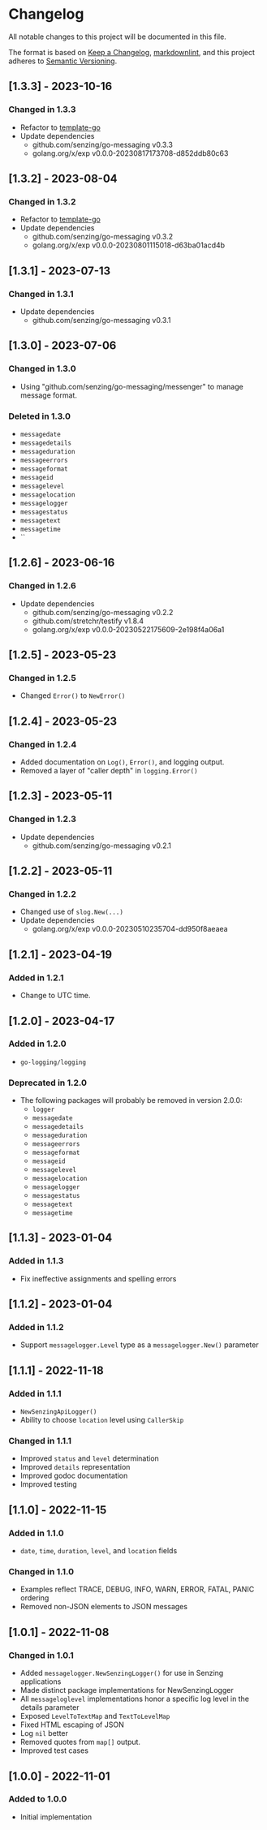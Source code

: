 # Changelog

All notable changes to this project will be documented in this file.

The format is based on [Keep a Changelog](https://keepachangelog.com/en/1.0.0/),
[markdownlint](https://dlaa.me/markdownlint/),
and this project adheres to [Semantic Versioning](https://semver.org/spec/v2.0.0.html).

## [1.3.3] - 2023-10-16

### Changed in 1.3.3

- Refactor to [template-go](https://github.com/Senzing/template-go)
- Update dependencies
  - github.com/senzing/go-messaging v0.3.3
  - golang.org/x/exp v0.0.0-20230817173708-d852ddb80c63

## [1.3.2] - 2023-08-04

### Changed in 1.3.2

- Refactor to [template-go](https://github.com/Senzing/template-go)
- Update dependencies
  - github.com/senzing/go-messaging v0.3.2
  - golang.org/x/exp v0.0.0-20230801115018-d63ba01acd4b

## [1.3.1] - 2023-07-13

### Changed in 1.3.1

- Update dependencies
  - github.com/senzing/go-messaging v0.3.1

## [1.3.0] - 2023-07-06

### Changed in 1.3.0

- Using "github.com/senzing/go-messaging/messenger" to manage message format.

### Deleted in 1.3.0

- `messagedate`
- `messagedetails`
- `messageduration`
- `messageerrors`
- `messageformat`
- `messageid`
- `messagelevel`
- `messagelocation`
- `messagelogger`
- `messagestatus`
- `messagetext`
- `messagetime`
- ``

## [1.2.6] - 2023-06-16

### Changed in 1.2.6

- Update dependencies
  - github.com/senzing/go-messaging v0.2.2
  - github.com/stretchr/testify v1.8.4
  - golang.org/x/exp v0.0.0-20230522175609-2e198f4a06a1

## [1.2.5] - 2023-05-23

### Changed in 1.2.5

- Changed `Error()` to `NewError()`

## [1.2.4] - 2023-05-23

### Changed in 1.2.4

- Added documentation on `Log()`, `Error()`, and logging output.
- Removed a layer of "caller depth" in `logging.Error()`

## [1.2.3] - 2023-05-11

### Changed in 1.2.3

- Update dependencies
  - github.com/senzing/go-messaging v0.2.1

## [1.2.2] - 2023-05-11

### Changed in 1.2.2

- Changed use of `slog.New(...)`
- Update dependencies
  - golang.org/x/exp v0.0.0-20230510235704-dd950f8aeaea

## [1.2.1] - 2023-04-19

### Added in 1.2.1

- Change to UTC time.

## [1.2.0] - 2023-04-17

### Added in 1.2.0

- `go-logging/logging`

### Deprecated in 1.2.0

- The following packages will probably be removed in version 2.0.0:
  - `logger`
  - `messagedate`
  - `messagedetails`
  - `messageduration`
  - `messageerrors`
  - `messageformat`
  - `messageid`
  - `messagelevel`
  - `messagelocation`
  - `messagelogger`
  - `messagestatus`
  - `messagetext`
  - `messagetime`

## [1.1.3] - 2023-01-04

### Added in 1.1.3

- Fix ineffective assignments and spelling errors

## [1.1.2] - 2023-01-04

### Added in 1.1.2

- Support `messagelogger.Level` type as a  `messagelogger.New()` parameter

## [1.1.1] - 2022-11-18

### Added in 1.1.1

- `NewSenzingApiLogger()`
- Ability to choose `location` level using `CallerSkip`

### Changed in 1.1.1

- Improved `status` and `level` determination
- Improved `details` representation
- Improved godoc documentation
- Improved testing

## [1.1.0] - 2022-11-15

### Added in 1.1.0

- `date`, `time`, `duration`, `level`, and `location` fields

### Changed in 1.1.0

- Examples reflect TRACE, DEBUG, INFO, WARN, ERROR, FATAL, PANIC ordering
- Removed non-JSON elements to JSON messages

## [1.0.1] - 2022-11-08

### Changed in 1.0.1

- Added `messagelogger.NewSenzingLogger()` for use in Senzing applications
- Made distinct package implementations for NewSenzingLogger
- All `messageloglevel` implementations honor a specific log level in the details parameter
- Exposed `LevelToTextMap` and `TextToLevelMap`
- Fixed HTML escaping of JSON
- Log `nil` better
- Removed quotes from `map[]` output.
- Improved test cases

## [1.0.0] - 2022-11-01

### Added to 1.0.0

- Initial implementation
